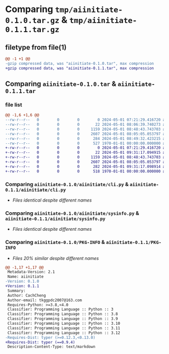 # Comparing `tmp/aiinitiate-0.1.0.tar.gz` & `tmp/aiinitiate-0.1.1.tar.gz`

## filetype from file(1)

```diff
@@ -1 +1 @@
-gzip compressed data, was "aiinitiate-0.1.0.tar", max compression
+gzip compressed data, was "aiinitiate-0.1.1.tar", max compression
```

## Comparing `aiinitiate-0.1.0.tar` & `aiinitiate-0.1.1.tar`

### file list

```diff
@@ -1,6 +1,6 @@
--rw-r--r--   0        0        0        0 2024-05-01 07:21:29.416720 aiinitiate-0.1.0/README.md
--rw-r--r--   0        0        0       22 2024-05-01 08:06:39.740273 aiinitiate-0.1.0/aiinitiate/__init__.py
--rw-r--r--   0        0        0     1159 2024-05-01 08:48:43.743703 aiinitiate-0.1.0/aiinitiate/cli.py
--rw-r--r--   0        0        0     2607 2024-05-01 08:05:05.053797 aiinitiate-0.1.0/aiinitiate/sysinfo.py
--rw-r--r--   0        0        0      284 2024-05-01 08:49:32.423215 aiinitiate-0.1.0/pyproject.toml
--rw-r--r--   0        0        0      527 1970-01-01 00:00:00.000000 aiinitiate-0.1.0/PKG-INFO
+-rw-r--r--   0        0        0        0 2024-05-01 07:21:29.416720 aiinitiate-0.1.1/README.md
+-rw-r--r--   0        0        0       22 2024-05-01 09:31:17.094915 aiinitiate-0.1.1/aiinitiate/__init__.py
+-rw-r--r--   0        0        0     1159 2024-05-01 08:48:43.743703 aiinitiate-0.1.1/aiinitiate/cli.py
+-rw-r--r--   0        0        0     2607 2024-05-01 08:05:05.053797 aiinitiate-0.1.1/aiinitiate/sysinfo.py
+-rw-r--r--   0        0        0      282 2024-05-01 09:31:17.098914 aiinitiate-0.1.1/pyproject.toml
+-rw-r--r--   0        0        0      518 1970-01-01 00:00:00.000000 aiinitiate-0.1.1/PKG-INFO
```

### Comparing `aiinitiate-0.1.0/aiinitiate/cli.py` & `aiinitiate-0.1.1/aiinitiate/cli.py`

 * *Files identical despite different names*

### Comparing `aiinitiate-0.1.0/aiinitiate/sysinfo.py` & `aiinitiate-0.1.1/aiinitiate/sysinfo.py`

 * *Files identical despite different names*

### Comparing `aiinitiate-0.1.0/PKG-INFO` & `aiinitiate-0.1.1/PKG-INFO`

 * *Files 20% similar despite different names*

```diff
@@ -1,17 +1,17 @@
 Metadata-Version: 2.1
 Name: aiinitiate
-Version: 0.1.0
+Version: 0.1.1
 Summary: 
 Author: CachCheng
 Author-email: tkggpdc2007@163.com
 Requires-Python: >=3.8,<4.0
 Classifier: Programming Language :: Python :: 3
 Classifier: Programming Language :: Python :: 3.8
 Classifier: Programming Language :: Python :: 3.9
 Classifier: Programming Language :: Python :: 3.10
 Classifier: Programming Language :: Python :: 3.11
 Classifier: Programming Language :: Python :: 3.12
-Requires-Dist: typer (>=0.12.3,<0.13.0)
+Requires-Dist: typer (==0.9.4)
 Description-Content-Type: text/markdown
```

